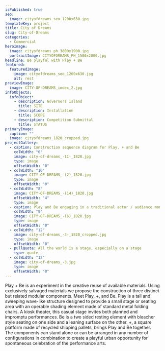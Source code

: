 ```yaml
---
isPublished: true
seo:
  image: cityofdreams_seo_1200x630.jpg
templateKey: project
title: City of Dreams
slug: City-of-Dreams
categories:
  - Commercial
heroImage:
  image: cityofdreams_ph_3800x1900.jpg
  portraitImage: CITYOFDREAMS_PH_1500x2000.jpg
headline: Be playful with Play + Be
featured:
  featuredImage:
    image: cityofdreams_seo_1200x630.jpg
    alt: rest
previewImage:
  image: CITY-OF-DREAMS_index_2.jpg
infoObjects:
  infoObject:
    - description: Governors Island
      title: SITE
    - description: Installation
      title: SCOPE
    - description: Competition Submittal
      title: STATUS
primaryImage:
  caption: ""
  image: cityofdreams_1820_cropped.jpg
projectGallery:
  - caption: Construction sequence diagram for Play, + and Be
    colWidth: "6"
    image: city-of-dreams_-11-_1820.jpg
    type: image
    offsetWidth: "0"
  - colWidth: "10"
    image: CITY-OF-DREAMS_-(2)_1820.jpg
    type: image
    offsetWidth: "0"
  - colWidth: "8"
    image: CITY-OF-DREAMS_-(14)_1820.jpg
    offsetWidth: "4"
    type: image
  - caption: Play and Be engaging in a traditional actor / audience moment
    colWidth: "9"
    image: CITY-OF-DREAMS_-(6)_1820.jpg
    type: image
    offsetWidth: "0"
  - colWidth: "12"
    image: city-of-dreams_-3-_1820_cropped.jpg
    type: image
    offsetWidth: "0"
  - pullQuote: All the world is a stage, especially on a stage
    type: quote
  - colWidth: "12"
    image: city-of-dreams_-3.jpg
    type: image
    offsetWidth: "0"
---
```


Play + Be is an experiment in the creative reuse of available materials. Using exclusively salvaged materials we propose the construction of three distinct but related modular components. Meet Play, +, and Be. Play is a tall and sweeping wave-like structure designed to provide a small stage or seating area with an operable shading element made of standard metal folding chairs. A kiosk theater, this casual stage invites both planned and impromptu performances. Be is a two sided resting element with bleacher style seating on one side and a leaning surface on the other. +, a square platform made of recycled shipping pallets, brings Play and Be together. The components can stand alone or can be arranged in any number of configurations in combination to create a playful urban opportunity for spontaneous celebration of the performance arts.
